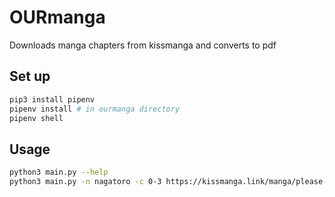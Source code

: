 # OURmanga

Downloads manga chapters from kissmanga and converts to pdf

## Set up

```bash
pip3 install pipenv
pipenv install # in ourmanga directory
pipenv shell
```

## Usage

```bash
python3 main.py --help
python3 main.py -n nagatoro -c 0-3 https://kissmanga.link/manga/please-dont-bully-me-nagatoro
```
